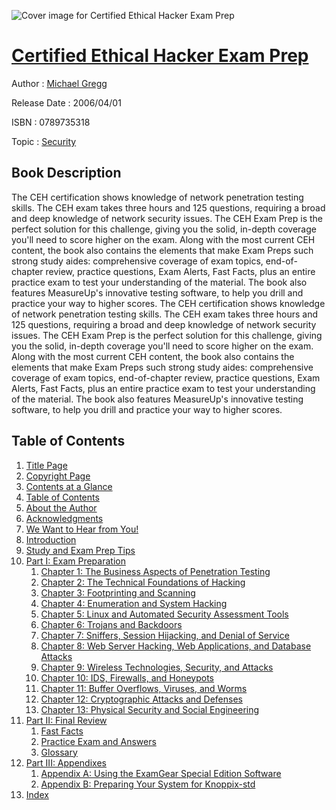 ![Cover image for Certified Ethical Hacker Exam Prep](https://imgdetail.ebookreading.net/cover/cover/security/EB0789735318.jpg)

[Certified Ethical Hacker Exam Prep](https://ebookreading.net/view/book/Certified+Ethical+Hacker+Exam+Prep-EB0789735318_1.html "Certified Ethical Hacker Exam Prep")
====================================================================================================================

Author : [Michael Gregg](https://ebookreading.net/search/author/Michael+Gregg)

Release Date : 2006/04/01

ISBN : 0789735318

Topic : [Security](https://ebookreading.net/search/category/security)

Book Description
-----------------

The CEH certification shows knowledge of network penetration testing skills. The CEH exam takes three hours and 125 questions, requiring a broad and deep knowledge of network security issues. The CEH Exam Prep is the perfect solution for this challenge, giving you the solid, in-depth coverage you'll need to score higher on the exam.
Along with the most current CEH content, the book also contains the elements that make Exam Preps such strong study aides: comprehensive coverage of exam topics, end-of-chapter review, practice questions, Exam Alerts, Fast Facts, plus an entire practice exam to test your understanding of the material. The book also features MeasureUp's innovative testing software, to help you drill and practice your way to higher scores.
              The CEH certification shows knowledge of network penetration testing skills. The CEH exam takes three hours and 125 questions, requiring a broad and deep knowledge of network security issues. The CEH Exam Prep is the perfect solution for this challenge, giving you the solid, in-depth coverage you'll need to score higher on the exam.
Along with the most current CEH content, the book also contains the elements that make Exam Preps such strong study aides: comprehensive coverage of exam topics, end-of-chapter review, practice questions, Exam Alerts, Fast Facts, plus an entire practice exam to test your understanding of the material. The book also features MeasureUp's innovative testing software, to help you drill and practice your way to higher scores.
              
Table of Contents
-----------------

1. [Title Page](https://ebookreading.net/view/book/Certified+Ethical+Hacker+Exam+Prep-EB0789735318_3.html#id371408)
1. [Copyright Page](https://ebookreading.net/view/book/Certified+Ethical+Hacker+Exam+Prep-EB0789735318_3.html#id371320)
1. [Contents at a Glance](https://ebookreading.net/view/book/Certified+Ethical+Hacker+Exam+Prep-EB0789735318_4.html#cont1)
1. [Table of Contents](https://ebookreading.net/view/book/Certified+Ethical+Hacker+Exam+Prep-EB0789735318_4.html#cont)
1. [About the Author](https://ebookreading.net/view/book/Certified+Ethical+Hacker+Exam+Prep-EB0789735318_5.html)
1. [Acknowledgments](https://ebookreading.net/view/book/Certified+Ethical+Hacker+Exam+Prep-EB0789735318_6.html)
1. [We Want to Hear from You!](https://ebookreading.net/view/book/Certified+Ethical+Hacker+Exam+Prep-EB0789735318_7.html)
1. [Introduction](https://ebookreading.net/view/book/Certified+Ethical+Hacker+Exam+Prep-EB0789735318_8.html)
1. [Study and Exam Prep Tips](https://ebookreading.net/view/book/Certified+Ethical+Hacker+Exam+Prep-EB0789735318_9.html)
1. [Part I: Exam Preparation](https://ebookreading.net/view/book/Certified+Ethical+Hacker+Exam+Prep-EB0789735318_10.html)
    1. [Chapter 1: The Business Aspects of Penetration Testing](https://ebookreading.net/view/book/Certified+Ethical+Hacker+Exam+Prep-EB0789735318_11.html)
    1. [Chapter 2: The Technical Foundations of Hacking](https://ebookreading.net/view/book/Certified+Ethical+Hacker+Exam+Prep-EB0789735318_12.html)
    1. [Chapter 3: Footprinting and Scanning](https://ebookreading.net/view/book/Certified+Ethical+Hacker+Exam+Prep-EB0789735318_13.html)
    1. [Chapter 4: Enumeration and System Hacking](https://ebookreading.net/view/book/Certified+Ethical+Hacker+Exam+Prep-EB0789735318_14.html)
    1. [Chapter 5: Linux and Automated Security Assessment Tools](https://ebookreading.net/view/book/Certified+Ethical+Hacker+Exam+Prep-EB0789735318_15.html)
    1. [Chapter 6: Trojans and Backdoors](https://ebookreading.net/view/book/Certified+Ethical+Hacker+Exam+Prep-EB0789735318_16.html)
    1. [Chapter 7: Sniffers, Session Hijacking, and Denial of Service](https://ebookreading.net/view/book/Certified+Ethical+Hacker+Exam+Prep-EB0789735318_17.html)
    1. [Chapter 8: Web Server Hacking, Web Applications, and Database Attacks](https://ebookreading.net/view/book/Certified+Ethical+Hacker+Exam+Prep-EB0789735318_18.html)
    1. [Chapter 9: Wireless Technologies, Security, and Attacks](https://ebookreading.net/view/book/Certified+Ethical+Hacker+Exam+Prep-EB0789735318_19.html)
    1. [Chapter 10: IDS, Firewalls, and Honeypots](https://ebookreading.net/view/book/Certified+Ethical+Hacker+Exam+Prep-EB0789735318_20.html)
    1. [Chapter 11: Buffer Overflows, Viruses, and Worms](https://ebookreading.net/view/book/Certified+Ethical+Hacker+Exam+Prep-EB0789735318_21.html)
    1. [Chapter 12: Cryptographic Attacks and Defenses](https://ebookreading.net/view/book/Certified+Ethical+Hacker+Exam+Prep-EB0789735318_22.html)
    1. [Chapter 13: Physical Security and Social Engineering](https://ebookreading.net/view/book/Certified+Ethical+Hacker+Exam+Prep-EB0789735318_23.html)
1. [Part II: Final Review](https://ebookreading.net/view/book/Certified+Ethical+Hacker+Exam+Prep-EB0789735318_24.html)
    1. [Fast Facts](https://ebookreading.net/view/book/Certified+Ethical+Hacker+Exam+Prep-EB0789735318_25.html)
    1. [Practice Exam and Answers](https://ebookreading.net/view/book/Certified+Ethical+Hacker+Exam+Prep-EB0789735318_26.html)
    1. [Glossary](https://ebookreading.net/view/book/Certified+Ethical+Hacker+Exam+Prep-EB0789735318_27.html)
1. [Part III: Appendixes](https://ebookreading.net/view/book/Certified+Ethical+Hacker+Exam+Prep-EB0789735318_28.html)
    1. [Appendix A: Using the ExamGear Special Edition Software](https://ebookreading.net/view/book/Certified+Ethical+Hacker+Exam+Prep-EB0789735318_29.html)
    1. [Appendix B: Preparing Your System for Knoppix-std](https://ebookreading.net/view/book/Certified+Ethical+Hacker+Exam+Prep-EB0789735318_30.html)
1. [Index](https://ebookreading.net/view/book/Certified+Ethical+Hacker+Exam+Prep-EB0789735318_31.html)
